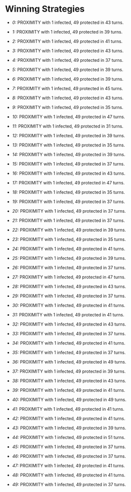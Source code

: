# Winning Strategies

* _0:_ PROXIMITY with 1 infected, 49 protected in 43 turns.


* _1:_ PROXIMITY with 1 infected, 49 protected in 39 turns.


* _2:_ PROXIMITY with 1 infected, 49 protected in 41 turns.


* _3:_ PROXIMITY with 1 infected, 49 protected in 43 turns.


* _4:_ PROXIMITY with 1 infected, 49 protected in 37 turns.


* _5:_ PROXIMITY with 1 infected, 49 protected in 39 turns.


* _6:_ PROXIMITY with 1 infected, 49 protected in 39 turns.


* _7:_ PROXIMITY with 1 infected, 49 protected in 45 turns.


* _8:_ PROXIMITY with 1 infected, 49 protected in 43 turns.


* _9:_ PROXIMITY with 1 infected, 49 protected in 35 turns.


* _10:_ PROXIMITY with 1 infected, 49 protected in 47 turns.


* _11:_ PROXIMITY with 1 infected, 49 protected in 31 turns.


* _12:_ PROXIMITY with 1 infected, 49 protected in 39 turns.


* _13:_ PROXIMITY with 1 infected, 49 protected in 35 turns.


* _14:_ PROXIMITY with 1 infected, 49 protected in 39 turns.


* _15:_ PROXIMITY with 1 infected, 49 protected in 37 turns.


* _16:_ PROXIMITY with 1 infected, 49 protected in 43 turns.


* _17:_ PROXIMITY with 1 infected, 49 protected in 47 turns.


* _18:_ PROXIMITY with 1 infected, 49 protected in 35 turns.


* _19:_ PROXIMITY with 1 infected, 49 protected in 37 turns.


* _20:_ PROXIMITY with 1 infected, 49 protected in 37 turns.


* _21:_ PROXIMITY with 1 infected, 49 protected in 37 turns.


* _22:_ PROXIMITY with 1 infected, 49 protected in 39 turns.


* _23:_ PROXIMITY with 1 infected, 49 protected in 35 turns.


* _24:_ PROXIMITY with 1 infected, 49 protected in 41 turns.


* _25:_ PROXIMITY with 1 infected, 49 protected in 39 turns.


* _26:_ PROXIMITY with 1 infected, 49 protected in 37 turns.


* _27:_ PROXIMITY with 1 infected, 49 protected in 47 turns.


* _28:_ PROXIMITY with 1 infected, 49 protected in 43 turns.


* _29:_ PROXIMITY with 1 infected, 49 protected in 37 turns.


* _30:_ PROXIMITY with 1 infected, 49 protected in 41 turns.


* _31:_ PROXIMITY with 1 infected, 49 protected in 41 turns.


* _32:_ PROXIMITY with 1 infected, 49 protected in 43 turns.


* _33:_ PROXIMITY with 1 infected, 49 protected in 37 turns.


* _34:_ PROXIMITY with 1 infected, 49 protected in 41 turns.


* _35:_ PROXIMITY with 1 infected, 49 protected in 37 turns.


* _36:_ PROXIMITY with 1 infected, 49 protected in 49 turns.


* _37:_ PROXIMITY with 1 infected, 49 protected in 39 turns.


* _38:_ PROXIMITY with 1 infected, 49 protected in 43 turns.


* _39:_ PROXIMITY with 1 infected, 49 protected in 41 turns.


* _40:_ PROXIMITY with 1 infected, 49 protected in 49 turns.


* _41:_ PROXIMITY with 1 infected, 49 protected in 41 turns.


* _42:_ PROXIMITY with 1 infected, 49 protected in 41 turns.


* _43:_ PROXIMITY with 1 infected, 49 protected in 39 turns.


* _44:_ PROXIMITY with 1 infected, 49 protected in 51 turns.


* _45:_ PROXIMITY with 1 infected, 49 protected in 37 turns.


* _46:_ PROXIMITY with 1 infected, 49 protected in 37 turns.


* _47:_ PROXIMITY with 1 infected, 49 protected in 41 turns.


* _48:_ PROXIMITY with 1 infected, 49 protected in 41 turns.


* _49:_ PROXIMITY with 1 infected, 49 protected in 37 turns.


